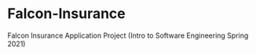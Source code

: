 # Falcon-Insurance
Falcon Insurance Application Project (Intro to Software Engineering Spring 2021)
